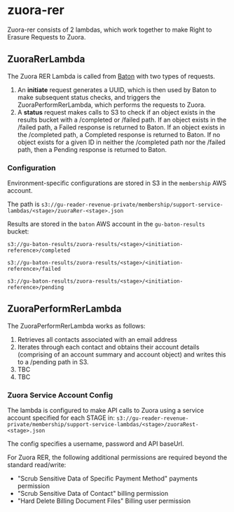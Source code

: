 # zuora-rer

Zuora-rer consists of 2 lambdas, which work together to make Right to Erasure Requests to Zuora.
 
## ZuoraRerLambda 
The Zuora RER Lambda is called from [Baton](https://github.com/guardian/baton) with two types of requests.
1. An **initiate** request generates a UUID, which is then used by Baton to make subsequent status checks, and triggers the ZuoraPerformRerLambda, which performs the requests to Zuora.
2. A **status** request makes calls to S3 to check if an object exists in the results bucket with a /completed or /failed path. If an object exists in the /failed path, a Failed response is returned to Baton. If an object exists in the /completed path, a Completed response is returned to Baton. If no object exists for a given ID in neither the /completed path nor the /failed path, then a Pending response is returned to Baton.

### Configuration
Environment-specific configurations are stored in S3 in the `membership` AWS account.

The path is `s3://gu-reader-revenue-private/membership/support-service-lambdas/<stage>/zuoraRer-<stage>.json`

Results are stored in the `baton` AWS account in the `gu-baton-results` bucket:

`s3://gu-baton-results/zuora-results/<stage>/<initiation-reference>/completed`

`s3://gu-baton-results/zuora-results/<stage>/<initiation-reference>/failed`

`s3://gu-baton-results/zuora-results/<stage>/<initiation-reference>/pending`

## ZuoraPerformRerLambda 
The ZuoraPerformRerLambda works as follows:
1. Retrieves all contacts associated with an email address
2. Iterates through each contact and obtains their account details (comprising of an account summary and account object) and writes this to a /pending path in S3.
3. TBC
4. TBC

### Zuora Service Account Config

The lambda is configured to make API calls to Zuora using a service account specified for each STAGE in:
`s3://gu-reader-revenue-private/membership/support-service-lambdas/<stage>/zuoraRest-<stage>.json` 

The config specifies a username, password and API baseUrl.

For Zuora RER, the following additional permissions are required beyond the standard read/write:
- "Scrub Sensitive Data of Specific Payment Method" payments permission
- "Scrub Sensitive Data of Contact" billing permission
- "Hard Delete Billing Document Files" Billing user permission 


